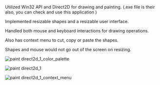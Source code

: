 Utilized Win32 API and Direct2D for drawing and painting.
(.exe file is their also, you can check and use this application )

Implemented resizable shapes and a resizable user interface.

Handled both mouse and keyboard interactions for drawing operations.

Also has context menu to cut, copy or paste the shapes.

Shapes and mouse would not go out of the screen on resizing.

![paint direct2d_1_color_palette](https://github.com/shivamjain0/Paint-using-Direct2D-graphics-win32-application-/assets/128837024/2db16f0f-4a32-4cc3-8380-fb1ecad18223)

![paint direct2d_1](https://github.com/shivamjain0/Paint-using-Direct2D-graphics-win32-application-/assets/128837024/5476bac1-6e0d-41b2-9793-3679979eda90)

![paint direct2d_1_context_menu](https://github.com/shivamjain0/Paint-using-Direct2D-graphics-win32-application-/assets/128837024/113b21f9-b694-491c-bc3a-4958e984e052)
